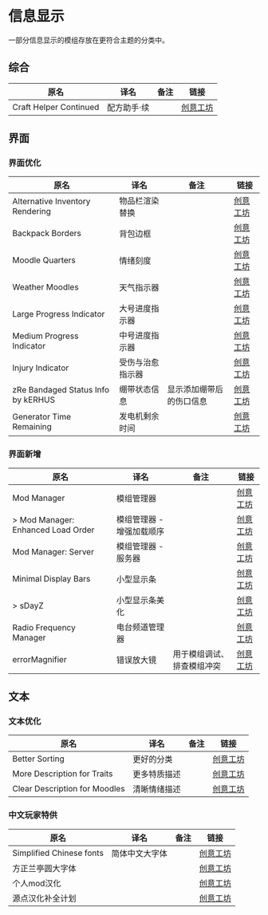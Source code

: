 # 信息显示

一部分信息显示的模组存放在更符合主题的分类中。

## 综合

| 原名                   | 译名        | 备注 | 链接                                                                          |
| ---------------------- | ----------- | ---- | ----------------------------------------------------------------------------- |
| Craft Helper Continued | 配方助手·续 |      | [创意工坊](https://steamcommunity.com/sharedfiles/filedetails/?id=2787291513) |

## 界面

### 界面优化

| 原名                               | 译名             | 备注                     | 链接                                                                          |
| ---------------------------------- | ---------------- | ------------------------ | ----------------------------------------------------------------------------- |
| Alternative Inventory Rendering    | 物品栏渲染替换   |                          | [创意工坊](https://steamcommunity.com/sharedfiles/filedetails/?id=2809595776) |
| Backpack Borders                   | 背包边框         |                          | [创意工坊](https://steamcommunity.com/sharedfiles/filedetails/?id=2808679062) |
| Moodle Quarters                    | 情绪刻度         |                          | [创意工坊](https://steamcommunity.com/sharedfiles/filedetails/?id=2854030563) |
| Weather Moodles                    | 天气指示器       |                          | [创意工坊](https://steamcommunity.com/sharedfiles/filedetails/?id=2920735875) |
| Large Progress Indicator           | 大号进度指示器   |                          | [创意工坊](https://steamcommunity.com/sharedfiles/filedetails/?id=2926455909) |
| Medium Progress Indicator          | 中号进度指示器   |                          | [创意工坊](https://steamcommunity.com/sharedfiles/filedetails/?id=2926675891) |
| Injury Indicator                   | 受伤与治愈指示器 |                          | [创意工坊](https://steamcommunity.com/sharedfiles/filedetails/?id=2921642476) |
| zRe Bandaged Status Info by kERHUS | 绷带状态信息     | 显示添加绷带后的伤口信息 | [创意工坊](https://steamcommunity.com/sharedfiles/filedetails/?id=2931041223) |
| Generator Time Remaining           | 发电机剩余时间   |                          | [创意工坊](https://steamcommunity.com/sharedfiles/filedetails/?id=2883397918) |

### 界面新增

| 原名                               | 译名                      | 备注                       | 链接                                                                          |
| ---------------------------------- | ------------------------- | -------------------------- | ----------------------------------------------------------------------------- |
| Mod Manager                        | 模组管理器                |                            | [创意工坊](https://steamcommunity.com/sharedfiles/filedetails/?id=2694448564) |
| > Mod Manager: Enhanced Load Order | 模组管理器 - 增强加载顺序 |                            | [创意工坊](https://steamcommunity.com/sharedfiles/filedetails/?id=2945221351) |
| Mod Manager: Server                | 模组管理器 - 服务器       |                            | [创意工坊](https://steamcommunity.com/sharedfiles/filedetails/?id=2725216703) |
| Minimal Display Bars               | 小型显示条                |                            | [创意工坊](https://steamcommunity.com/sharedfiles/filedetails/?id=2004998206) |
| > sDayZ                            | 小型显示条美化            |                            | [创意工坊](https://steamcommunity.com/sharedfiles/filedetails/?id=2799152712) |
| Radio Frequency Manager            | 电台频道管理器            |                            | [创意工坊](https://steamcommunity.com/sharedfiles/filedetails/?id=2735294987) |
| errorMagnifier                     | 错误放大镜                | 用于模组调试、排查模组冲突 | [创意工坊](https://steamcommunity.com/sharedfiles/filedetails/?id=2896041179) |

## 文本

### 文本优化

| 原名                          | 译名         | 备注 | 链接                                                                          |
| ----------------------------- | ------------ | ---- | ----------------------------------------------------------------------------- |
| Better Sorting                | 更好的分类   |      | [创意工坊](https://steamcommunity.com/sharedfiles/filedetails/?id=2313387159) |
| More Description for Traits   | 更多特质描述 |      | [创意工坊](https://steamcommunity.com/sharedfiles/filedetails/?id=2685168362) |
| Clear Description for Moodles | 清晰情绪描述 |      | [创意工坊](https://steamcommunity.com/sharedfiles/filedetails/?id=2763647806) |

### 中文玩家特供

| 原名                     | 译名           | 备注 | 链接                                                                          |
| ------------------------ | -------------- | ---- | ----------------------------------------------------------------------------- |
| Simplified Chinese fonts | 简体中文大字体 |      | [创意工坊](https://steamcommunity.com/sharedfiles/filedetails/?id=2322470605) |
| 方正兰亭圆大字体         |                |      | [创意工坊](https://steamcommunity.com/sharedfiles/filedetails/?id=2874275043) |
| 个人mod汉化              |                |      | [创意工坊](https://steamcommunity.com/sharedfiles/filedetails/?id=2216172287) |
| 源点汉化补全计划         |                |      | [创意工坊](https://steamcommunity.com/sharedfiles/filedetails/?id=2883394822) |
